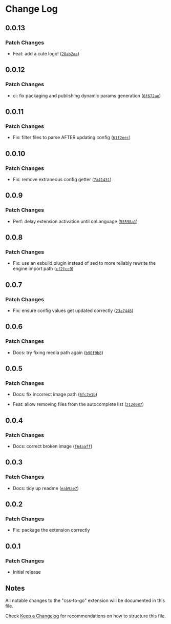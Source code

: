 # Change Log

## 0.0.13

### Patch Changes

- Feat: add a cute logo! ([`28ab2aa`](https://github.com/martypenner/css-to-go/commit/28ab2aaf4b3e329992e4600defcac1eb84b79847))

## 0.0.12

### Patch Changes

- ci: fix packaging and publishing dynamic params generation ([`6f672ae`](https://github.com/martypenner/css-to-go/commit/6f672ae978485ca5b43dc737c68380078318f139))

## 0.0.11

### Patch Changes

- Fix: filter files to parse AFTER updating config ([`61f2eec`](https://github.com/martypenner/css-to-go/commit/61f2eec855749d5c2f5a4abb77cc924c9ed94b3c))

## 0.0.10

### Patch Changes

- Fix: remove extraneous config getter ([`7a41431`](https://github.com/martypenner/css-to-go/commit/7a4143118ce1e70cb03cc2759698230c2bf4aa62))

## 0.0.9

### Patch Changes

- Perf: delay extension activation until onLanguage ([`55598a1`](https://github.com/martypenner/css-to-go/commit/55598a132eb696220d951eddf727cdefa95ab907))

## 0.0.8

### Patch Changes

- Fix: use an esbuild plugin instead of sed to more reliably rewrite the engine import path ([`cf2fcc9`](https://github.com/martypenner/css-to-go/commit/cf2fcc952a3c5e21e40ea12b33dbaa3a652da5c0))

## 0.0.7

### Patch Changes

- Fix: ensure config values get updated correctly ([`23a7446`](https://github.com/martypenner/css-to-go/commit/23a744693e4ea4292d5e99ab13a84110f050f014))

## 0.0.6

### Patch Changes

- Docs: try fixing media path again ([`b90f9b8`](https://github.com/martypenner/css-to-go/commit/b90f9b81260a257830195639d0486b5ed477cefe))

## 0.0.5

### Patch Changes

- Docs: fix incorrect image path ([`6fc2e1b`](https://github.com/martypenner/css-to-go/commit/6fc2e1bd55b7eb47c7c7028183b0d7a43a93e3f4))

- Feat: allow removing files from the autocomplete list ([`212d087`](https://github.com/martypenner/css-to-go/commit/212d087c20443818cd9819f61f86df1a1878b658))

## 0.0.4

### Patch Changes

- Docs: correct broken image ([`f64aaff`](https://github.com/martypenner/css-to-go/commit/f64aaffc9d6e2640902dc3122ec21d5ab77874c3))

## 0.0.3

### Patch Changes

- Docs: tidy up readme ([`eab9ae7`](https://github.com/martypenner/css-to-go/commit/eab9ae70ee7cd9afbe1f61cec98522716b1e4553))

## 0.0.2

### Patch Changes

- Fix: package the extension correctly

## 0.0.1

### Patch Changes

- Initial release

## Notes

All notable changes to the "css-to-go" extension will be documented in this file.

Check [Keep a Changelog](http://keepachangelog.com/) for recommendations on how to structure this file.
